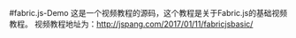 #fabric.js-Demo
这是一个视频教程的源码，这个教程是关于Fabric.js的基础视频教程。
视频教程地址为：http://jspang.com/2017/01/11/fabricjsbasic/
